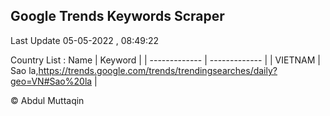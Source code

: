 

## Google Trends Keywords Scraper 
 
Last Update 05-05-2022 , 08:49:22

Country List :
 Name  | Keyword |
| ------------- | ------------- |
| VIETNAM | Sao la,https://trends.google.com/trends/trendingsearches/daily?geo=VN#Sao%20la |



© Abdul Muttaqin 
